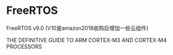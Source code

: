 # FreeRTOS

FreeRTOS v9.0 (V10是amazon2018收购后增加一些云组件)

THE DEFINITIVE GUIDE TO ARM CORTEX-M3 AND CORTEX-M4 PROCESSORS

